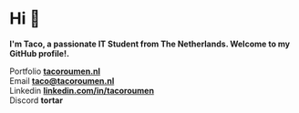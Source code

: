 # Hi 👋
**I'm Taco, a passionate IT Student from The Netherlands. Welcome to my GitHub profile!.**  

Portfolio **[tacoroumen.nl](https://tacoroumen.nl)**  
Email **[taco@tacoroumen.nl](mailto:taco@tacoroumen.nl)**  
Linkedin **[linkedin.com/in/tacoroumen](https://linkedin.com/in/tacoroumen)**  
Discord **tortar**
